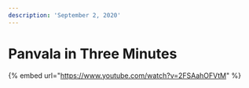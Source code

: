 ```yaml
---
description: 'September 2, 2020'
---
```


# Panvala in Three Minutes

{% embed url="https://www.youtube.com/watch?v=2FSAahOFVtM" %}




